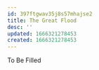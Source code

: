 ```yaml
---
id: 397ftgwav35j8s57mhajse2
title: The Great Flood
desc: ''
updated: 1666321278453
created: 1666321278453
---
```

To Be Filled